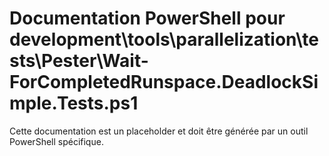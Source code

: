# Documentation PowerShell pour development\tools\parallelization\tests\Pester\Wait-ForCompletedRunspace.DeadlockSimple.Tests.ps1

Cette documentation est un placeholder et doit être générée par un outil PowerShell spécifique.
